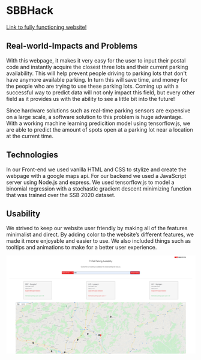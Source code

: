 # SBBHack

[Link to fully functioning website!](https://SBBHack.ingleanthony.repl.co)

## Real-world-Impacts and Problems  

With this webpage, it makes it very easy for the user to input their postal code and instantly acquire the closest three lots and their current parking availability. This will help prevent people driving to parking lots that don't have anymore available parking. In turn this will save time, and money for the people who are trying to use these parking lots. Coming up with a successful way to predict data will not only impact this field, but every other field as it provides us with the ability to see a little bit into the future!

Since hardware solutions such as real-time parking sensors are expensive on a large scale, a software solution to this problem is huge advantage. With a working machine learning predicition model using tensorflow.js, we are able to predict the amount of spots open at a parking lot near a location at the current time.

## Technologies  

In our Front-end we used vanilla HTML and CSS to stylize and create the webpage with  a google maps api.
For our backend we used a JavaScript server using Node.js and express.
We used tensorflow.js to model a binomial regression with a stochastic gradient descent minimizing function that was trained over the SSB 2020 dataset.

## Usability  

We strived to keep our website user friendly by making all of the features minimalist and direct.
By adding color to the website’s different features, we made it more enjoyable and easier to use.
We also included things such as tooltips and animations to make for a better user experience.

![demo image](/Public/images/demo.jpg)
